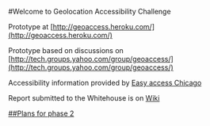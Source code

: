 #Welcome to Geolocation Accessibility Challenge  

Prototype at [http://geoaccess.heroku.com/](http://geoaccess.heroku.com/)

Prototype based on discussions on [http://tech.groups.yahoo.com/group/geoaccess/](http://tech.groups.yahoo.com/group/geoaccess/)

Accessibility information provided by [Easy access Chicago](http://easyaccesschicago.org/)

Report submitted to the Whitehouse is on [Wiki](geoaccess/wiki)

[##Plans for phase 2](geoaccess/wiki/phase2)

